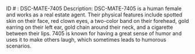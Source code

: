 ID # : DSC-MATE-7405
Description: DSC-MATE-7405 is a human female and works as a real estate agent. Their physical features include spotted skin on their face, red clown eyes, a two-color band on their forehead, gold earring on their left ear, gold chain around their neck, and a cigarette between their lips. 7405 is known for having a great sense of humor and uses it to make others laugh, which sometimes leads to humorous scenarios. 